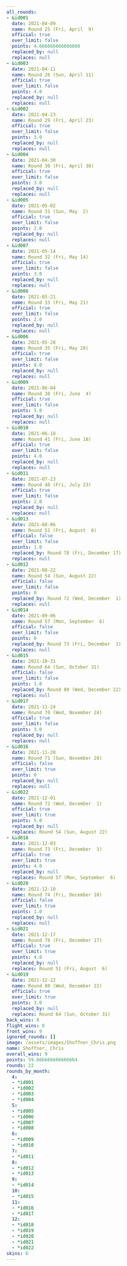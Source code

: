 ```yaml
---
all_rounds:
- &id001
  date: 2021-04-09
  name: Round 25 (Fri, April  9)
  official: true
  over_limit: false
  points: 4.666666666666666
  replaced_by: null
  replaces: null
- &id003
  date: 2021-04-11
  name: Round 26 (Sun, April 11)
  official: true
  over_limit: false
  points: 4.0
  replaced_by: null
  replaces: null
- &id002
  date: 2021-04-23
  name: Round 29 (Fri, April 23)
  official: true
  over_limit: false
  points: 3.0
  replaced_by: null
  replaces: null
- &id004
  date: 2021-04-30
  name: Round 30 (Fri, April 30)
  official: true
  over_limit: false
  points: 3.0
  replaced_by: null
  replaces: null
- &id005
  date: 2021-05-02
  name: Round 31 (Sun, May  2)
  official: true
  over_limit: false
  points: 2.0
  replaced_by: null
  replaces: null
- &id007
  date: 2021-05-14
  name: Round 32 (Fri, May 14)
  official: true
  over_limit: false
  points: 3.0
  replaced_by: null
  replaces: null
- &id008
  date: 2021-05-21
  name: Round 33 (Fri, May 21)
  official: true
  over_limit: false
  points: 2.0
  replaced_by: null
  replaces: null
- &id006
  date: 2021-05-28
  name: Round 35 (Fri, May 28)
  official: true
  over_limit: false
  points: 8.0
  replaced_by: null
  replaces: null
- &id009
  date: 2021-06-04
  name: Round 38 (Fri, June  4)
  official: true
  over_limit: false
  points: 5.0
  replaced_by: null
  replaces: null
- &id010
  date: 2021-06-18
  name: Round 41 (Fri, June 18)
  official: true
  over_limit: false
  points: 4.0
  replaced_by: null
  replaces: null
- &id011
  date: 2021-07-23
  name: Round 48 (Fri, July 23)
  official: true
  over_limit: false
  points: 2.0
  replaced_by: null
  replaces: null
- &id013
  date: 2021-08-06
  name: Round 51 (Fri, August  6)
  official: false
  over_limit: false
  points: 1.0
  replaced_by: Round 78 (Fri, December 17)
  replaces: null
- &id012
  date: 2021-08-22
  name: Round 54 (Sun, August 22)
  official: false
  over_limit: false
  points: 0
  replaced_by: Round 72 (Wed, December  1)
  replaces: null
- &id014
  date: 2021-09-06
  name: Round 57 (Mon, September  6)
  official: false
  over_limit: false
  points: 0
  replaced_by: Round 73 (Fri, December  3)
  replaces: null
- &id015
  date: 2021-10-31
  name: Round 64 (Sun, October 31)
  official: false
  over_limit: false
  points: 1.0
  replaced_by: Round 80 (Wed, December 22)
  replaces: null
- &id017
  date: 2021-11-24
  name: Round 70 (Wed, November 24)
  official: true
  over_limit: false
  points: 3.0
  replaced_by: null
  replaces: null
- &id016
  date: 2021-11-28
  name: Round 71 (Sun, November 28)
  official: false
  over_limit: true
  points: 0
  replaced_by: null
  replaces: null
- &id022
  date: 2021-12-01
  name: Round 72 (Wed, December  1)
  official: true
  over_limit: true
  points: 5.0
  replaced_by: null
  replaces: Round 54 (Sun, August 22)
- &id018
  date: 2021-12-03
  name: Round 73 (Fri, December  3)
  official: true
  over_limit: true
  points: 4.0
  replaced_by: null
  replaces: Round 57 (Mon, September  6)
- &id020
  date: 2021-12-10
  name: Round 74 (Fri, December 10)
  official: false
  over_limit: true
  points: 1.0
  replaced_by: null
  replaces: null
- &id021
  date: 2021-12-17
  name: Round 78 (Fri, December 17)
  official: true
  over_limit: true
  points: 4.0
  replaced_by: null
  replaces: Round 51 (Fri, August  6)
- &id019
  date: 2021-12-22
  name: Round 80 (Wed, December 22)
  official: true
  over_limit: true
  points: 3.0
  replaced_by: null
  replaces: Round 64 (Sun, October 31)
back_wins: 8
flight_wins: 8
front_wins: 9
ignored_rounds: []
image: /assets/images/Shoffner_Chris.png
name: Shoffner, Chris
overall_wins: 9
points: 59.666666666666664
rounds: 22
rounds_by_month:
  4:
  - *id001
  - *id002
  - *id003
  - *id004
  5:
  - *id005
  - *id006
  - *id007
  - *id008
  6:
  - *id009
  - *id010
  7:
  - *id011
  8:
  - *id012
  - *id013
  9:
  - *id014
  10:
  - *id015
  11:
  - *id016
  - *id017
  12:
  - *id018
  - *id019
  - *id020
  - *id021
  - *id022
skins: 6
---
```

